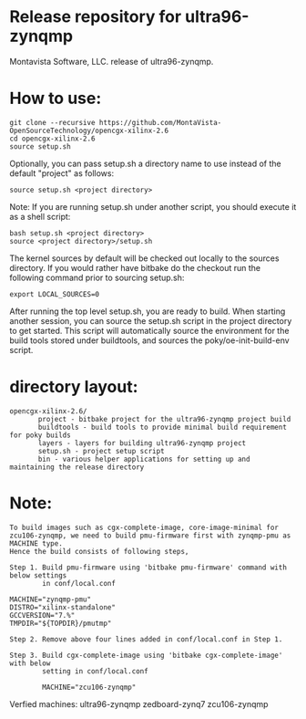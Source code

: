 # Release repository for ultra96-zynqmp

Montavista Software, LLC. release of ultra96-zynqmp. 

How to use:
==========
```
git clone --recursive https://github.com/MontaVista-OpenSourceTechnology/opencgx-xilinx-2.6
cd opencgx-xilinx-2.6
source setup.sh
```
Optionally, you can pass setup.sh a directory name to use instead of the
default "project" as follows:

```
source setup.sh <project directory>
```
Note: If you are running setup.sh under another script, you should execute it
as a shell script:

```
bash setup.sh <project directory>
source <project directory>/setup.sh
```
The kernel sources by default will be checked out locally to the sources
directory. If you would rather have bitbake do the checkout run the following
command prior to sourcing setup.sh:

```
export LOCAL_SOURCES=0
```

After running the top level setup.sh, you are ready to build. When starting
another session, you can source the setup.sh script in the project directory
to get started. This script will automatically source the environment for
the build tools stored under buildtools, and sources the 
poky/oe-init-build-env script.

directory layout:
================
```
opencgx-xilinx-2.6/
       project - bitbake project for the ultra96-zynqmp project build
       buildtools - build tools to provide minimal build requirement for poky builds
       layers - layers for building ultra96-zynqmp project
       setup.sh - project setup script
       bin - various helper applications for setting up and maintaining the release directory
```

Note:
=====
```
To build images such as cgx-complete-image, core-image-minimal for 
zcu106-zynqmp, we need to build pmu-firmware first with zynqmp-pmu as MACHINE type.
Hence the build consists of following steps,

Step 1. Build pmu-firmware using 'bitbake pmu-firmware' command with below settings 
        in conf/local.conf

MACHINE="zynqmp-pmu"
DISTRO="xilinx-standalone"
GCCVERSION="7.%"
TMPDIR="${TOPDIR}/pmutmp"

Step 2. Remove above four lines added in conf/local.conf in Step 1.

Step 3. Build cgx-complete-image using 'bitbake cgx-complete-image' with below 
        setting in conf/local.conf

        MACHINE="zcu106-zynqmp"

```

Verfied machines: ultra96-zynqmp zedboard-zynq7 zcu106-zynqmp
